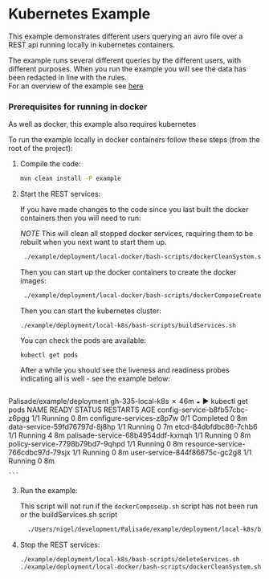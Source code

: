 # Kubernetes Example

This example demonstrates different users querying an avro file over a REST api running locally in kubernetes containers.

The example runs several different queries by the different users, with different purposes. When you run the example you will see the data has been redacted in line with the rules.  
For an overview of the example see [here](../../README.md)

### Prerequisites for running in docker 
As well as docker, this example also requires kubernetes

To run the example locally in docker containers follow these steps (from the root of the project):

1. Compile the code:
    ```bash
    mvn clean install -P example
    ```

2. Start the REST services:

    If you have made changes to the code since you last built the docker containers then you will need to run:
    
    *NOTE* This will clean all stopped docker services, requiring them to be rebuilt when you next want to start them up. 
    ```bash
     ./example/deployment/local-docker/bash-scripts/dockerCleanSystem.sh
    ```

    Then you can start up the docker containers to create the docker images:
    ```bash
     ./example/deployment/local-docker/bash-scripts/dockerComposeCreateOnly.sh
    ```


    Then you can start the kubernetes cluster:
    ```
    ./example/deployment/local-k8s/bash-scripts/buildServices.sh
    ```
    You can check the pods are available:
    
    ```
    kubectl get pods
    ```

    After a while you should see the liveness and readiness probes indicating all is well - see the example below:

    ```
Palisade/example/deployment  gh-335-local-k8s ✗                                                                 46m ◒
▶ kubectl get pods
NAME                                READY     STATUS      RESTARTS   AGE
config-service-b8fb57cbc-z6pgg      1/1       Running     0          8m
configure-services-z8p7w            0/1       Completed   0          8m
data-service-59fd76797d-8j8hp       1/1       Running     0          7m
etcd-84dbfdbc86-7chb6               1/1       Running     4          8m
palisade-service-68b4954ddf-kxmqh   1/1       Running     0          8m
policy-service-7798b79bd7-9qhpd     1/1       Running     0          8m
resource-service-766cdbc97d-79sjx   1/1       Running     0          8m
user-service-844f86675c-gc2g8       1/1       Running     0          8m


    ```
3. Run the example:

    This script will not run if the `dockerComposeUp.sh` script has not been run or the buildServices.sh script
    
    ```bash
      ./Users/nigel/development/Palisade/example/deployment/local-k8s/bash-scripts/example.sh
    ```

4. Stop the REST services:

    ```bash
    ./example/deployment/local-k8s/bash-scripts/deleteServices.sh
    ./example/deployment/local-docker/bash-scripts/dockerCleanSystem.sh
    ```
